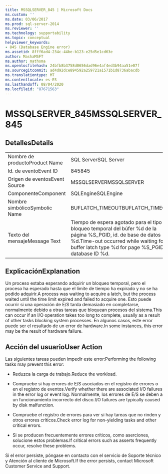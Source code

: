 ```yaml
---
title: MSSQLSERVER_845 | Microsoft Docs
ms.custom: ''
ms.date: 03/06/2017
ms.prod: sql-server-2014
ms.reviewer: ''
ms.technology: supportability
ms.topic: conceptual
helpviewer_keywords:
- 845 (Database Engine error)
ms.assetid: 8fff6ad4-234c-44be-b123-e25d5e1cd63e
author: MashaMSFT
ms.author: mathoma
ms.openlocfilehash: 24bfb8b3758d0656dad96e4af4ed3b94aa51e07f
ms.sourcegitcommit: ad4d92dce894592a259721a1571b1d8736abacdb
ms.translationtype: MT
ms.contentlocale: es-ES
ms.lasthandoff: 08/04/2020
ms.locfileid: "87671563"
---
```

# <a name="mssqlserver_845"></a><span data-ttu-id="575e2-102">MSSQLSERVER_845</span><span class="sxs-lookup"><span data-stu-id="575e2-102">MSSQLSERVER_845</span></span>
    
## <a name="details"></a><span data-ttu-id="575e2-103">Detalles</span><span class="sxs-lookup"><span data-stu-id="575e2-103">Details</span></span>  
  
|||  
|-|-|  
|<span data-ttu-id="575e2-104">Nombre de producto</span><span class="sxs-lookup"><span data-stu-id="575e2-104">Product Name</span></span>|<span data-ttu-id="575e2-105">SQL Server</span><span class="sxs-lookup"><span data-stu-id="575e2-105">SQL Server</span></span>|  
|<span data-ttu-id="575e2-106">Id. de evento</span><span class="sxs-lookup"><span data-stu-id="575e2-106">Event ID</span></span>|<span data-ttu-id="575e2-107">845</span><span class="sxs-lookup"><span data-stu-id="575e2-107">845</span></span>|  
|<span data-ttu-id="575e2-108">Origen de eventos</span><span class="sxs-lookup"><span data-stu-id="575e2-108">Event Source</span></span>|<span data-ttu-id="575e2-109">MSSQLSERVER</span><span class="sxs-lookup"><span data-stu-id="575e2-109">MSSQLSERVER</span></span>|  
|<span data-ttu-id="575e2-110">Componente</span><span class="sxs-lookup"><span data-stu-id="575e2-110">Component</span></span>|<span data-ttu-id="575e2-111">SQLEngine</span><span class="sxs-lookup"><span data-stu-id="575e2-111">SQLEngine</span></span>|  
|<span data-ttu-id="575e2-112">Nombre simbólico</span><span class="sxs-lookup"><span data-stu-id="575e2-112">Symbolic Name</span></span>|<span data-ttu-id="575e2-113">BUFLATCH_TIMEOUT</span><span class="sxs-lookup"><span data-stu-id="575e2-113">BUFLATCH_TIMEOUT</span></span>|  
|<span data-ttu-id="575e2-114">Texto del mensaje</span><span class="sxs-lookup"><span data-stu-id="575e2-114">Message Text</span></span>|<span data-ttu-id="575e2-115">Tiempo de espera agotado para el tipo de bloqueo temporal del búfer %d de la página %S_PGID, id. de base de datos %d.</span><span class="sxs-lookup"><span data-stu-id="575e2-115">Time-out occurred while waiting for buffer latch type %d for page %S_PGID, database ID %d.</span></span>|  
  
## <a name="explanation"></a><span data-ttu-id="575e2-116">Explicación</span><span class="sxs-lookup"><span data-stu-id="575e2-116">Explanation</span></span>  
 <span data-ttu-id="575e2-117">Un proceso estaba esperando adquirir un bloqueo temporal, pero el proceso ha esperado hasta que el límite de tiempo ha expirado y no se ha podido adquirir.</span><span class="sxs-lookup"><span data-stu-id="575e2-117">A process was waiting to acquire a latch, but the process waited until the time limit expired and failed to acquire one.</span></span> <span data-ttu-id="575e2-118">Esto puede ocurrir si una operación de E/S tarda demasiado en completarse, normalmente debido a otras tareas que bloquean procesos del sistema.</span><span class="sxs-lookup"><span data-stu-id="575e2-118">This can occur if an I/O operation takes too long to complete, usually as a result of other tasks blocking system processes.</span></span> <span data-ttu-id="575e2-119">En algunos casos, este error puede ser el resultado de un error de hardware.</span><span class="sxs-lookup"><span data-stu-id="575e2-119">In some instances, this error may be the result of hardware failure.</span></span>  
  
## <a name="user-action"></a><span data-ttu-id="575e2-120">Acción del usuario</span><span class="sxs-lookup"><span data-stu-id="575e2-120">User Action</span></span>  
 <span data-ttu-id="575e2-121">Las siguientes tareas pueden impedir este error:</span><span class="sxs-lookup"><span data-stu-id="575e2-121">Performing the following tasks may prevent this error:</span></span>  
  
-   <span data-ttu-id="575e2-122">Reduzca la carga de trabajo.</span><span class="sxs-lookup"><span data-stu-id="575e2-122">Reduce the workload.</span></span>  
  
-   <span data-ttu-id="575e2-123">Compruebe si hay errores de E/S asociados en el registro de errores o en el registro de eventos.</span><span class="sxs-lookup"><span data-stu-id="575e2-123">Verify whether there are associated I/O failures in the error log or event log.</span></span> <span data-ttu-id="575e2-124">Normalmente, los errores de E/S se deben a un funcionamiento incorrecto del disco.</span><span class="sxs-lookup"><span data-stu-id="575e2-124">I/O failures are typically caused by disk malfunction.</span></span>  
  
-   <span data-ttu-id="575e2-125">Compruebe el registro de errores para ver si hay tareas que no rinden y otros errores críticos.</span><span class="sxs-lookup"><span data-stu-id="575e2-125">Check error log for non-yielding tasks and other critical errors.</span></span>  
  
-   <span data-ttu-id="575e2-126">Si se producen frecuentemente errores críticos, como aserciones, solucione estos problemas.</span><span class="sxs-lookup"><span data-stu-id="575e2-126">If critical errors such as asserts frequently occur, resolve these problems.</span></span>  
  
 <span data-ttu-id="575e2-127">Si el error persiste, póngase en contacto con el servicio de Soporte técnico y Atención al cliente de Microsoft.</span><span class="sxs-lookup"><span data-stu-id="575e2-127">If the error persists, contact Microsoft Customer Service and Support.</span></span>  
  
  
